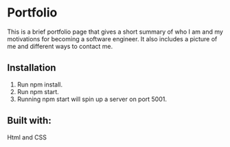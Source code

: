# Portfolio
This is a brief portfolio page that gives a short summary of who I am and my motivations for becoming a software engineer.
It also includes a picture of me and different ways to contact me.

## Installation

1. Run npm install.
2. Run npm start.
3. Running npm start will spin up a server on port 5001.

## Built with:
Html and CSS 

